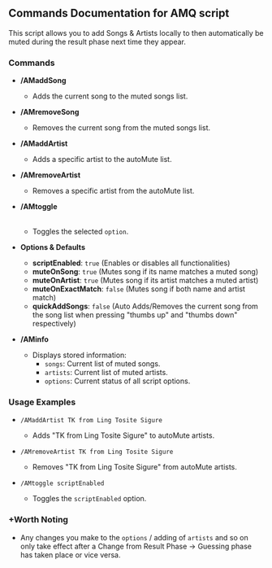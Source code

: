## Commands Documentation for AMQ script
This script allows you to add Songs & Artists locally to then automatically be muted during the result phase next time they appear. 

### Commands

- **/AMaddSong**
  - Adds the current song to the muted songs list.

- **/AMremoveSong**
  - Removes the current song from the muted songs list.

- **/AMaddArtist <Artist Name>**
  - Adds a specific artist to the autoMute list.

- **/AMremoveArtist <Artist Name>**
  - Removes a specific artist from the autoMute list.

- **/AMtoggle <Option>**
  - Toggles the selected `option`.
- **Options & Defaults**
  - **scriptEnabled**: `true` (Enables or disables all functionalities)
  - **muteOnSong**: `true` (Mutes song if its name matches a muted song)
  - **muteOnArtist**: `true` (Mutes song if its artist matches a muted artist)
  - **muteOnExactMatch**: `false` (Mutes song if both name and artist match)
  - **quickAddSongs**: `false` (Auto Adds/Removes the current song from the song list when pressing "thumbs up" and "thumbs down" respectively)


- **/AMinfo <Info To Show>**
  - Displays stored information:
    - `songs`: Current list of muted songs.
    - `artists`: Current list of muted artists.
    - `options`: Current status of all script options.

### Usage Examples

- `/AMaddArtist TK from Ling Tosite Sigure`
  - Adds "TK from Ling Tosite Sigure" to autoMute artists.

- `/AMremoveArtist TK from Ling Tosite Sigure`
  - Removes "TK from Ling Tosite Sigure" from autoMute artists.

- `/AMtoggle scriptEnabled`
  - Toggles the `scriptEnabled` option.

### +Worth Noting
- Any changes you make to the `options` / adding of `artists` and so on only take effect after a Change from Result Phase -> Guessing phase has taken place or vice versa. 
